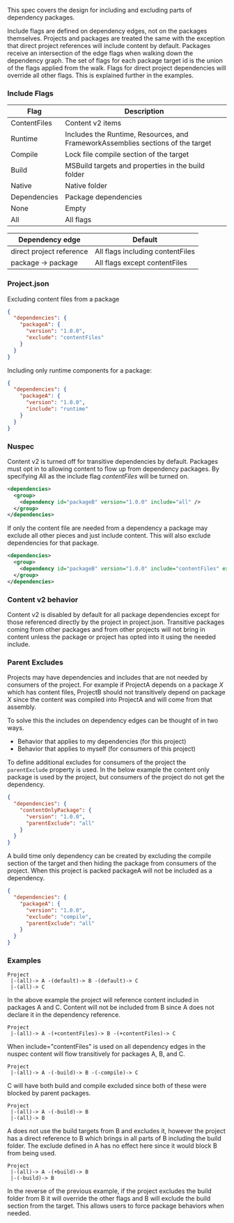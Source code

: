 This spec covers the design for including and excluding parts of dependency packages. 

Include flags are defined on dependency edges, not on the packages themselves. Projects and packages are treated the same with the exception that direct project references will include content by default. Packages receive an intersection of the edge flags when walking down the dependency graph. The set of flags for each package target id is the union of the flags applied from the walk. Flags for direct project dependencies will override all other flags. This is explained further in the examples.

### Include Flags

|Flag|Description|
|-------------|----------------------------------------------------|
|ContentFiles|Content v2 items|
|Runtime|Includes the Runtime, Resources, and FrameworkAssemblies sections of the target|
|Compile|Lock file compile section of the target|
|Build|MSBuild targets and properties in the build folder|
|Native|Native folder|
|Dependencies|Package dependencies|
|None|Empty|
|All|All flags|

|Dependency edge|Default|
|-------------|----------------------------------------------------|
|direct project reference|All flags including contentFiles|
|package -> package|All flags except contentFiles|


### Project.json 

Excluding content files from a package
```json
{
  "dependencies": {
    "packageA": {
      "version": "1.0.0",
      "exclude": "contentFiles"
    }
  }
}
```

Including only runtime components for a package:
```json
{
  "dependencies": {
    "packageA": {
      "version": "1.0.0",
      "include": "runtime"
    }
  }
}
```

### Nuspec

Content v2 is turned off for transitive dependencies by default. Packages must opt in to allowing content to flow up from dependency packages. By specifying All as the include flag *contentFiles* will be turned on.
```xml
<dependencies>
  <group>
    <dependency id="packageB" version="1.0.0" include="all" />
  </group>
</dependencies>
```

If only the content file are needed from a dependency a package may exclude all other pieces and just include content. This will also exclude dependencies for that package.
```xml
<dependencies>
  <group>
    <dependency id="packageB" version="1.0.0" include="contentFiles" exclude="all" />
  </group>
</dependencies>
```

### Content v2 behavior

Content v2 is disabled by default for all package dependencies except for those referenced directly by the project in project.json. Transitive packages coming from other packages and from other projects will not bring in content unless the package or project has opted into it using the needed include.

### Parent Excludes
Projects may have dependencies and includes that are not needed by consumers of the project. For example if ProjectA depends on a package *X* which has content files, ProjectB should not transitively depend on package *X* since the content was compiled into ProjectA and will come from that assembly.

To solve this the includes on dependency edges can be thought of in two ways.
* Behavior that applies to my dependencies (for this project)
* Behavior that applies to myself (for consumers of this project)

To define additional excludes for consumers of the project the ``parentExclude`` property is used. In the below example the content only package is used by the project, but consumers of the project do not get the dependency.

```json
{
  "dependencies": {
    "contentOnlyPackage": {
      "version": "1.0.0",
      "parentExclude": "all"
    }
  }
}
```

A build time only dependency can be created by excluding the compile section of the target and then hiding the package from consumers of the project. When this project is packed packageA will not be included as a dependency.

```json
{
  "dependencies": {
    "packageA": {
      "version": "1.0.0",
      "exclude": "compile",
      "parentExclude": "all"
    }
  }
}
```

### Examples

```
Project
 |-(all)-> A -(default)-> B -(default)-> C
 |-(all)-> C
```
In the above example the project will reference content included in packages A and C. Content will not be included from B since A does not declare it in the dependency reference.

```
Project
 |-(all)-> A -(+contentFiles)-> B -(+contentFiles)-> C
```
When include="contentFiles" is used on all dependency edges in the nuspec content will flow transitively for packages A, B, and C.

```
Project
 |-(all)-> A -(-build)-> B -(-compile)-> C
```
C will have both build and compile excluded since both of these were blocked by parent packages.

```
Project
 |-(all)-> A -(-build)-> B
 |-(all)-> B
```
A does not use the build targets from B and excludes it, however the project has a direct reference to B which brings in all parts of B including the build folder. The exclude defined in A has no effect here since it would block B from being used.

```
Project
 |-(all)-> A -(+build)-> B
 |-(-build)-> B
```
In the reverse of the previous example, if the project excludes the build folder from B it will override the other flags and B will exclude the build section from the target. This allows users to force package behaviors when needed.